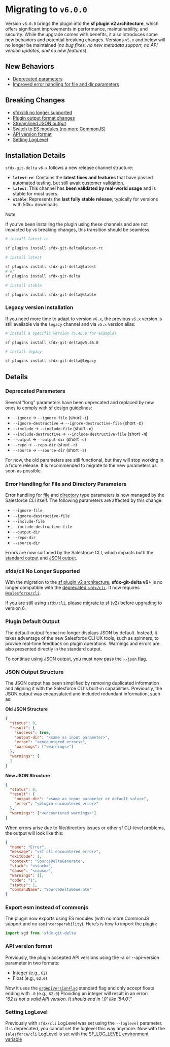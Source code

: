 # Migrating to `v6.0.0`

Version `v6.0.0` brings the plugin into the **sf plugin v2 architecture**, which offers significant improvements in performance, maintainability, and security. While the upgrade comes with benefits, it also introduces some new behaviors and potential breaking changes. Versions `v5.x` and below will no longer be maintained (_no bug fixes, no new metadata support, no API version updates, and no new features_).

## New Behaviors

- [Deprecated parameters](#deprecated-parameters)
- [Improved error handling for file and dir parameters](#param-error)

## Breaking Changes

- [sfdx/cli no longer supported](#drop-old-cli)
- [Plugin output format changes](#default-output)
- [Streamlined JSON output](#json-output)
- [Switch to ES modules (no more CommonJS)](#export-module)
- [API version format](#api-version-format)
- [Setting LogLevel](#setting-log-level)

## Installation Details

`sfdx-git-delta` `v6.x` follows a new release channel structure:

- **`latest-rc`**: Contains the **latest fixes and features** that have passed automated testing, but still await customer validation.
- **`latest`**: This channel has **been validated by real-world usage** and is stable for most users.
- **`stable`**: Represents the **last fully stable release**, typically for versions with 50k+ downloads.

> [!NOTE]
> If you’ve been installing the plugin using these channels and are not impacted by `v6` breaking changes, this transition should be seamless.


```sh
# install latest-rc

sf plugins install sfdx-git-delta@latest-rc

# install latest

sf plugins install sfdx-git-delta@latest
# or
sf plugins install sfdx-git-delta

# install stable

sf plugins install sfdx-git-delta@stable
```

### Legacy version installation

If you need more time to adapt to version `v6.x`, the previous `v5.x` version is still available via the `legacy` channel and via `v5.x` version alias:

```sh
# install a specific version (5.46.0 for example)

sf plugins install sfdx-git-delta@v5.46.0
```

```sh
# install legacy

sf plugins install sfdx-git-delta@legacy
```

## Details

### <a name="deprecated-parameters"></a> Deprecated Parameters

Several "long" parameters have been deprecated and replaced by new ones to comply with [sf design guidelines](https://github.com/salesforcecli/cli/wiki/Design-Guidelines-Flags):

- `--ignore` → `--ignore-file` (short `-i`)
- `--ignore-destructive` → `--ignore-destructive-file` (short `-D`)
- `--include` → `--include-file` (short `-n`)
- `--include-destructive` → `--include-destructive-file` (short `-N`)
- `--output` → `--output-dir` (short `-o`)
- `--repo` → `--repo-dir` (short `-r`)
- `--source` → `--source-dir` (short `-s`)

For now, the old parameters are still functional, but they will stop working in a future release. It is recommended to migrate to the new parameters as soon as possible.

### <a name="param-error"></a> Error Handling for File and Directory Parameters

Error handling for [file](https://github.com/salesforcecli/cli/wiki/Code-Your-Plugin#file) and [directory](https://github.com/salesforcecli/cli/wiki/Code-Your-Plugin#directory) type parameters is now managed by the Salesforce CLI itself. The following parameters are affected by this change:

- `--ignore-file`
- `--ignore-destructive-file`
- `--include-file`
- `--include-destructive-file`
- `--output-dir`
- `--repo-dir`
- `--source-dir`

Errors are now surfaced by the Salesforce CLI, which impacts both the [standard output](#default-output) and [JSON output](#json-output).

### <a name="drop-old-cli"></a> sfdx/cli No Longer Supported

With the migration to the [sf plugin v2 architecture](https://github.com/salesforcecli/cli/wiki/Quick-Introduction-to-Developing-sf-Plugins), **sfdx-git-delta v6+** is no longer compatible with the [deprecated `sfdx/cli`](https://github.com/salesforcecli/sfdx-cli/). It now requires [`@salesforce/cli`](https://github.com/salesforcecli/cli).

If you are still using `sfdx/cli`, please [migrate to sf (v2)](https://developer.salesforce.com/docs/atlas.en-us.sfdx_setup.meta/sfdx_setup/sfdx_setup_move_to_sf_v2.htm) before upgrading to version 6.

### <a name="default-output"></a> Plugin Default Output

The default output format no longer displays JSON by default. Instead, it takes advantage of the new Salesforce CLI UX tools, such as spinners, to provide real-time feedback on plugin operations. Warnings and errors are also presented directly in the standard output.

To continue using JSON output, you must now pass the [`--json` flag](#json-output).

### <a name="json-output"></a> JSON Output Structure

The JSON output has been simplified by removing duplicated information and aligning it with the Salesforce CLI's built-in capabilities. Previously, the JSON output was encapsulated and included redundant information, such as:

**Old JSON Structure**

```json
{
  "status": 0,
  "result": { 
    "success": true,
    "output-dir": "<same as input parameter>",
    "error": "<encountered errors>",
    "warnings": ["<warnings>"]
  },
  "warnings": [
  ]
}
```

**New JSON Structure**
```json
{
  "status": 0,
  "result": {
    "output-dir": "<same as input parameter or default value>",
    "error": "<plugin encountered error>"
  },
  "warnings": ["<encountered warnings>"]
}
```

When errors arise due to file/directory issues or other sf CLI-level problems, the output will look like this:
```json
{
  "name": "Error",
  "message": "<sf cli encountered error>",
  "exitCode": 1,
  "context": "SourceDeltaGenerate",
  "stack": "<stack>",
  "cause": "<cause>",
  "warnings": [],
  "code": "1",
  "status": 1,
  "commandName": "SourceDeltaGenerate"
}
```

### <a name="export-module"></a> Export esm instead of commonjs

The plugin now exports using ES modules (with no more CommonJS support and no `esmInteroperability`).
Here’s is how to import the plugin:

```js
import sgd from 'sfdx-git-delta'
```

### <a name="api-version-format"></a> API version format

Previously, the plugin accepted API versions using the -a or --api-version parameter in two formats:
- Integer (e.g., `62`)
- Float (e.g., `62.0`)

Now it uses the [`orgApiVersionFlag`](https://github.com/salesforcecli/sf-plugins-core/blob/43c7203a55ed2fa063d2bff3b62dfd16b37410ce/src/flags/orgApiVersion.ts#L39) standard flag and only accept floats ending with `.0` (e.g., `62.0`)
Providing an integer will result in an error:  
_"62 is not a valid API version. It should end in '.0' like '54.0'."_

### <a name="setting-log-level"></a> Setting LogLevel

Previously with `sfdx/cli` LogLevel was set using the `--loglevel` parameter. It is deprecated, you cannot set the loglevel this way anymore.
Now with the `salesforce/cli` LogLevel is set with the [SF_LOG_LEVEL environment variable](https://developer.salesforce.com/docs/atlas.en-us.sfdx_setup.meta/sfdx_setup/sfdx_dev_cli_log_messages.htm)
